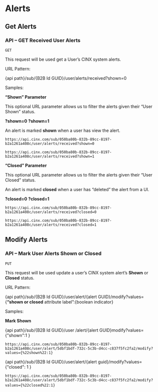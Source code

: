 # Alerts

## Get Alerts
### API – GET Received User Alerts

`GET`

This request will be used get a User’s CINX system alerts.

URL Pattern:

{api path}/sub/{B2B Id GUID}/user/alerts/received?shown=0

Samples:

**“Shown” Parameter**

This optional URL parameter allows us to filter the alerts given their “User Shown” status.

**?shown=0**
**?shown=1**

An alert is marked **shown** when a user has view the alert.

`https://api.cinx.com/sub/050ba80b-832b-89cc-8197-b2a1261a408c/user/alerts/received?shown=0`

`https://api.cinx.com/sub/050ba80b-832b-89cc-8197-b2a1261a408c/user/alerts/received?shown=1`

**“Closed” Parameter**

This optional URL parameter allows us to filter the alerts given their “User Closed” status.

An alert is marked **closed** when a user has “deleted” the alert from a UI.

**?closed=0**
**?closed=1**

`https://api.cinx.com/sub/050ba80b-832b-89cc-8197-b2a1261a408c/user/alerts/received?closed=0`

`https://api.cinx.com/sub/050ba80b-832b-89cc-8197-b2a1261a408c/user/alerts/received?closed=1`
 
## Modify Alerts
### API – Mark User Alerts Shown or Closed

`PUT`

This request will be used update a user’s CINX system alert’s **Shown** or **Closed** status.

URL Pattern:

{api path}/sub/{B2B Id GUID}/user/alert/{alert GUID}/modify?values={**“shown or closed** attribute label”:{boolean indicator}

Samples:

**Mark Shown**

{api path}/sub/{B2B Id GUID}/user /alert/{alert GUID}modify?values={"shown":1 }

`https://api.cinx.com/sub/050ba80b-832b-89cc-8197-b2a1261a408c/user/alert/5dbf1bdf-732c-5c3b-d4cc-c837f5fc2fa2/modify?values={%22shown%22:1}`

{api path}/sub/{B2B Id GUID}/user/alert/{alert guid}/modify?values={"closed": 1 }

`https://api.cinx.com/sub/050ba80b-832b-89cc-8197-b2a1261a408c/user/alert/5dbf1bdf-732c-5c3b-d4cc-c837f5fc2fa2/modify?values={%22closed%22:1}`
  


